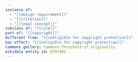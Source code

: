 ```yaml
---
instance of:
  - "[[design requirement]]"
  - "[[criterion]]"
  - "[[legal concept]]"
subclass of: "[[rule]]"
part of: "[[copyright]]"
different from: "[[ineligible for copyright protection]]"
has effect: "[[ineligible for copyright protection]]"
Commons gallery: Commons:Threshold of originality
wikidata entity id: Q707401
---
```

